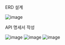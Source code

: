ERD 설계


![image](https://github.com/minwoolee7328/post/assets/131872877/414be05e-9f9c-4913-bbbb-09984bdf99e1)

API 명세서 작성




![image](https://github.com/minwoolee7328/post/assets/131872877/d746e07f-1039-4d5c-a1f9-43b52dffd911)
![image](https://github.com/minwoolee7328/post/assets/131872877/6a491961-dc69-4dbe-9857-0af5fa52d89f)
![image](https://github.com/minwoolee7328/post/assets/131872877/3d0655d5-40b8-4430-9bc0-abf6b610f40b)
